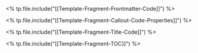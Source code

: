 <% tp.file.include("[[Template-Fragment-Frontmatter-Code]]") %>

<% tp.file.include("[[Template-Fragment-Callout-Code-Properties]]") %>

<% tp.file.include("[[Template-Fragment-Title-Code]]") %>



<% tp.file.include("[[Template-Fragment-TOC]]") %>

